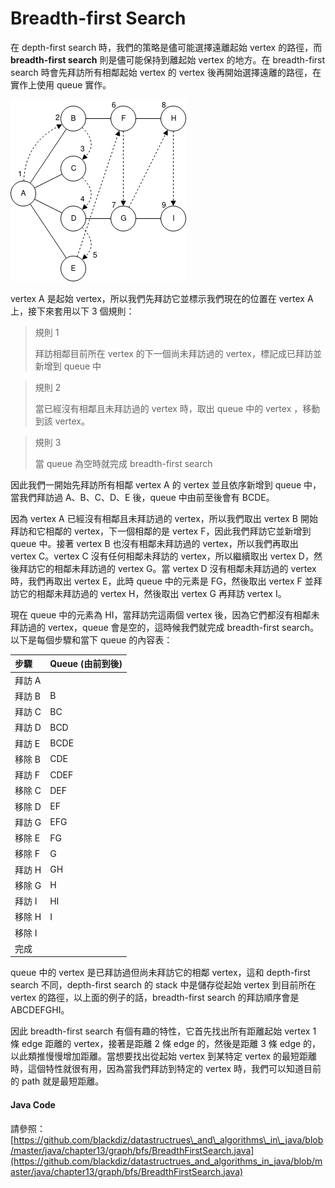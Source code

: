 # Breadth-first Search

在 depth-first search 時，我們的策略是儘可能選擇遠離起始 vertex 的路徑，而 **breadth-first search** 則是儘可能保持到離起始 vertex 的地方。在 breadth-first search 時會先拜訪所有相鄰起始 vertex 的 vertex 後再開始選擇遠離的路徑，在實作上使用 queue 實作。

![](../.gitbook/assets/breadth_first_search.png)

vertex A 是起始 vertex，所以我們先拜訪它並標示我們現在的位置在 vertex A 上，接下來套用以下 3 個規則：

> 規則 1
>
> 拜訪相鄰目前所在 vertex 的下一個尚未拜訪過的 vertex，標記成已拜訪並新增到 queue 中

> 規則 2
>
> 當已經沒有相鄰且未拜訪過的 vertex 時，取出 queue 中的 vertex ，移動到該 vertex。

> 規則 3
>
> 當 queue 為空時就完成 breadth-first search

因此我們一開始先拜訪所有相鄰 vertex A 的 vertex 並且依序新增到 queue 中，當我們拜訪過 A、B、C、D、E 後，queue 中由前至後會有 BCDE。

因為 vertex A 已經沒有相鄰且未拜訪過的 vertex，所以我們取出 vertex B 開始拜訪和它相鄰的 vertex，下一個相鄰的是 vertex F，因此我們拜訪它並新增到 queue 中。接著 vertex B 也沒有相鄰未拜訪過的 vertex，所以我們再取出 vertex C。vertex C 沒有任何相鄰未拜訪的 vertex，所以繼續取出 vertex D，然後拜訪它的相鄰未拜訪過的 vertex G。當 vertex D 沒有相鄰未拜訪過的 vertex 時，我們再取出 vertex E，此時 queue 中的元素是 FG，然後取出 vertex F 並拜訪它的相鄰未拜訪過的 vertex H，然後取出 vertex G 再拜訪 vertex I。

現在 queue 中的元素為 HI，當拜訪完這兩個 vertex 後，因為它們都沒有相鄰未拜訪過的 vertex，queue 會是空的，這時候我們就完成 breadth-first search。以下是每個步驟和當下 queue 的內容表：

| 步驟 | Queue \(由前到後\) |
| :--- | :--- |
| 拜訪 A |  |
| 拜訪 B | B |
| 拜訪 C | BC |
| 拜訪 D | BCD |
| 拜訪 E | BCDE |
| 移除 B | CDE |
| 拜訪 F | CDEF |
| 移除 C | DEF |
| 移除 D | EF |
| 拜訪 G | EFG |
| 移除 E | FG |
| 移除 F | G |
| 拜訪 H | GH |
| 移除 G | H |
| 拜訪 I | HI |
| 移除 H | I |
| 移除 I |  |
| 完成 |  |

queue 中的 vertex 是已拜訪過但尚未拜訪它的相鄰 vertex，這和 depth-first search 不同，depth-first search 的 stack 中是儲存從起始 vertex 到目前所在 vertex 的路徑，以上面的例子的話，breadth-first search 的拜訪順序會是 ABCDEFGHI。

因此 breadth-first search 有個有趣的特性，它首先找出所有距離起始 vertex 1 條 edge 距離的 vertex，接著是距離 2 條 edge 的，然後是距離 3 條 edge 的，以此類推慢慢增加距離。當想要找出從起始 vertex 到某特定 vertex 的最短距離時，這個特性就很有用，因為當我們拜訪到特定的 vertex 時，我們可以知道目前的 path 就是最短距離。

#### Java Code

請參照：[https://github.com/blackdiz/datastructrues\_and\_algorithms\_in\_java/blob/master/java/chapter13/graph/bfs/BreadthFirstSearch.java](https://github.com/blackdiz/datastructrues_and_algorithms_in_java/blob/master/java/chapter13/graph/bfs/BreadthFirstSearch.java)


